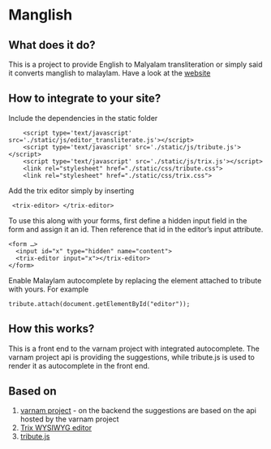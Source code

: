 # Manglish

## What does it do?

This is a project to provide English to Malyalam transliteration or simply said it converts manglish to malaylam. Have a look at the [website](https://krishnanunnir.github.io/)

## How to integrate to your site?

Include the dependencies in the static folder
```
    <script type='text/javascript' src='./static/js/editor_transliterate.js'></script>
    <script type='text/javascript' src='./static/js/tribute.js'></script>
    <script type='text/javascript' src='./static/js/trix.js'></script> 
    <link rel="stylesheet" href="./static/css/tribute.css">
    <link rel="stylesheet" href="./static/css/trix.css">
```

Add the trix editor simply by inserting
```
 <trix-editor> </trix-editor>
```

To use this along with your forms, first define a hidden input field in the form and assign it an id. Then reference that id in the editor’s input attribute.

```
<form …>
  <input id="x" type="hidden" name="content">
  <trix-editor input="x"></trix-editor>
</form>
```

Enable Malaylam autocomplete by replacing the element attached to tribute with yours. For example

```
tribute.attach(document.getElementById("editor"));
```
## How this works?

This is a front end to the varnam project with integrated autocomplete. The varnam project api is providing the suggestions, while tribute.js is used to render it as autocomplete in the front end.

## Based on

1. [varnam project](https://github.com/varnamproject/varnamd) - on the backend the suggestions are based on the api hosted by the varnam project
2. [Trix WYSIWYG editor](https://github.com/basecamp/trix)
3. [tribute.js](https://github.com/zurb/tribute)